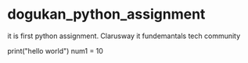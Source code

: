 # dogukan_python_assignment

it is first python assignment.
Clarusway it fundemantals tech community

print("hello world")
num1 = 10
